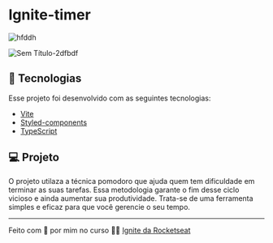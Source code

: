 # Ignite-timer


![hfddh](https://user-images.githubusercontent.com/68654450/193652842-076c1d77-889e-4de9-934b-15d02cf1d5ff.png)

![Sem Título-2dfbdf](https://user-images.githubusercontent.com/68654450/193653269-d2e02e56-fc52-4439-99e2-0e98f11508af.png)

## 🧪 Tecnologias

Esse projeto foi desenvolvido com as seguintes tecnologias:

- [Vite](https://vitejs.dev/)
- [Styled-components](https://styled-components.com/)
- [TypeScript](https://www.typescriptlang.org)


## 💻 Projeto
O projeto utilaza a técnica pomodoro que ajuda quem tem dificuldade em terminar as suas tarefas. Essa metodologia garante o fim desse ciclo vicioso e ainda aumentar sua produtividade. Trata-se de uma ferramenta simples e eficaz para que você gerencie o seu tempo.


---
Feito com 💜 por mim no curso 👋🏻 [Ignite da Rocketseat](https://www.rocketseat.com.br/)

